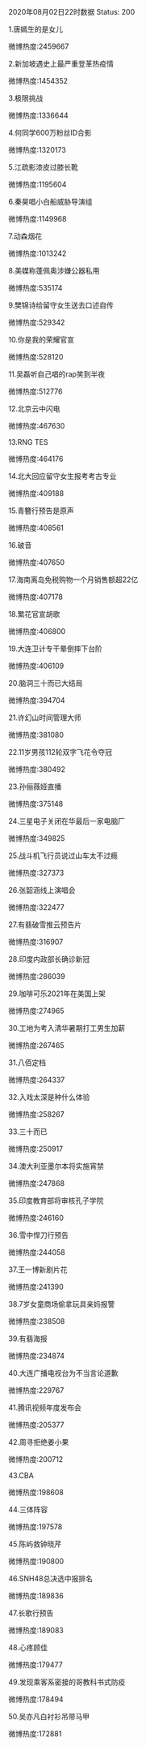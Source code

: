 2020年08月02日22时数据
Status: 200

1.唐嫣生的是女儿

微博热度:2459667

2.新加坡遇史上最严重登革热疫情

微博热度:1454352

3.极限挑战

微博热度:1336644

4.何同学600万粉丝ID合影

微博热度:1320173

5.江疏影漆皮过膝长靴

微博热度:1195604

6.秦昊唱小白船威胁导演组

微博热度:1149968

7.动森烟花

微博热度:1013242

8.美媒称蓬佩奥涉嫌公器私用

微博热度:535174

9.樊锦诗给留守女生送去口述自传

微博热度:529342

10.你是我的荣耀官宣

微博热度:528120

11.吴磊听自己唱的rap笑到半夜

微博热度:512776

12.北京云中闪电

微博热度:467630

13.RNG TES

微博热度:464176

14.北大回应留守女生报考考古专业

微博热度:409188

15.青簪行预告是原声

微博热度:408561

16.破音

微博热度:407650

17.海南离岛免税购物一个月销售额超22亿

微博热度:407178

18.繁花官宣胡歌

微博热度:406800

19.大连卫计专干晕倒摔下台阶

微博热度:406109

20.脑洞三十而已大结局

微博热度:394704

21.许幻山时间管理大师

微博热度:381080

22.11岁男孩112轮双字飞花令夺冠

微博热度:380492

23.孙俪薇娅直播

微博热度:375148

24.三星电子关闭在华最后一家电脑厂

微博热度:349825

25.战斗机飞行员说过山车太不过瘾

微博热度:327373

26.张韶涵线上演唱会

微博热度:322477

27.有翡破雪推云预告片

微博热度:316907

28.印度内政部长确诊新冠

微博热度:286039

29.咖啡可乐2021年在美国上架

微博热度:274965

30.工地为考入清华暑期打工男生加薪

微博热度:267465

31.八佰定档

微博热度:264337

32.入戏太深是种什么体验

微博热度:258267

33.三十而已

微博热度:250917

34.澳大利亚墨尔本将实施宵禁

微博热度:247868

35.印度教育部将审核孔子学院

微博热度:246160

36.雪中悍刀行预告

微博热度:244058

37.王一博新剧片花

微博热度:241390

38.7岁女童商场偷拿玩具亲妈报警

微博热度:238508

39.有翡海报

微博热度:234874

40.大连广播电视台为不当言论道歉

微博热度:229767

41.腾讯视频年度发布会

微博热度:205377

42.周寻拒绝姜小果

微博热度:200712

43.CBA

微博热度:198608

44.三体阵容

微博热度:197578

45.陈屿救钟晓芹

微博热度:190800

46.SNH48总决选中报排名

微博热度:189836

47.长歌行预告

微博热度:189083

48.心疼顾佳

微博热度:179477

49.发现乘客系密接的哥教科书式防疫

微博热度:178494

50.吴亦凡白衬衫吊带马甲

微博热度:172881

